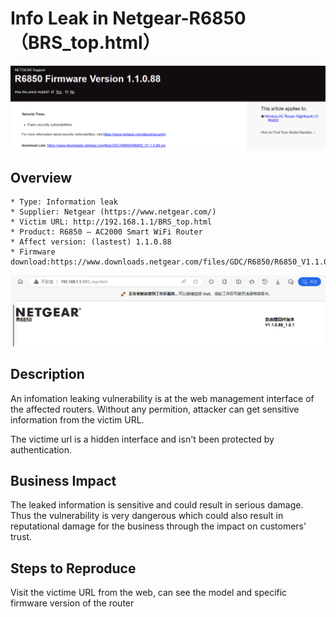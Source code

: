 # Info Leak in Netgear-R6850（BRS_top.html）

![image-20240319114656029](https://github.com/funny-mud-peee/IoT-vuls/blob/main/netgear%20R6850/img/image-20240319114656029.png)

## Overview

```
* Type: Information leak
* Supplier: Netgear (https://www.netgear.com/)
* Victim URL: http://192.168.1.1/BRS_top.html
* Product: R6850 — AC2000 Smart WiFi Router
* Affect version: (lastest) 1.1.0.88
* Firmware download:https://www.downloads.netgear.com/files/GDC/R6850/R6850_V1.1.0.88.zip
```

![image-20240319114900245](https://github.com/funny-mud-peee/IoT-vuls/blob/main/netgear%20R6850/img/image-20240319114900245.png)

## Description

An infomation leaking vulnerability is at the web management interface of the affected routers. Without any permition, attacker can get sensitive information from the victim URL.

The victime url is a hidden interface and isn't been protected by authentication.

## Business Impact

The leaked information is sensitive and could result in serious damage. Thus the vulnerability is very dangerous which could also result in reputational damage for the business through the impact on customers' trust.

## Steps to Reproduce

Visit the victime URL from the web, can see the model and specific firmware version of the router

